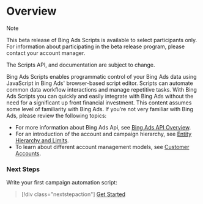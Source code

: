 # Overview

> [!NOTE]
> This beta release of Bing Ads Scripts is available to select participants only. For information about participating in the beta release program, please contact your account manager.
>
> The Scripts API, and documentation are subject to change.

Bing Ads Scripts enables programmatic control of your Bing Ads data using JavaScript in Bing Ads' browser-based script editor.  Scripts can automate common data workflow interactions and manage repetitive tasks.  With Bing Ads Scripts you can quickly and easily integrate with Bing Ads without the need for a significant up front financial investment. This content assumes some level of familiarity with Bing Ads. If you’re not very familiar with Bing Ads, please review the following topics:

- For more information about Bing Ads Api, see [Bing Ads API Overview](/bingads/guides/).
- For an introduction of the account and campaign hierarchy, see [Entity Hierarchy and Limits](/bingads/guides/entity-hierarchy-limits).
- To learn about different account management models, see [Customer Accounts](/bingads/guides/customer-accounts).

### Next Steps
Write your first campaign automation script:

> [!div class="nextstepaction"]
> [Get Started](./get-started.md)
